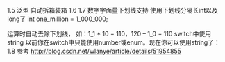 1.5
泛型
自动拆箱装箱
1.6
1.7
数字字面量下划线支持
   使用下划线分隔长int以及long了
   int one_million = 1_000_000; 

   运算时自动去除下划线，
   如：1_1 * 10 = 110，120 – 1_0 = 110 
switch中使用string
  以前你在switch中只能使用number或enum。现在你可以使用string了： 
1.8
参考
http://blog.csdn.net/wlanye/article/details/51954855